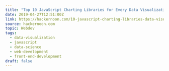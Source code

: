 ```yaml
---
title: "Top 10 JavaScript Charting Libraries for Every Data Visualization Need"
date: 2019-04-27T12:51:00Z
link: https://hackernoon.com/10-javascript-charting-libraries-data-visualization-b77523d23372?source=rss----3a8144eabfe3---4
source: hackernoon.com
topic: Webdev
tags:
  - data-visualization
  - javascript
  - data-science
  - web-development
  - front-end-development
draft: false
---
```

